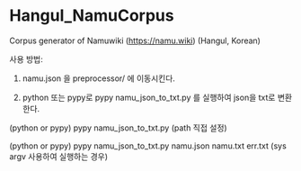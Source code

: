 # Hangul_NamuCorpus
Corpus generator of Namuwiki (https://namu.wiki) (Hangul, Korean)

사용 방법: 

1. namu.json 을 preprocessor/ 에 이동시킨다.

2. python 또는 pypy로 pypy namu_json_to_txt.py 를 실행하여 json을 txt로 변환한다.

  (python or pypy) pypy namu_json_to_txt.py (path 직접 설정)

  (python or pypy) pypy namu_json_to_txt.py namu.json namu.txt err.txt (sys argv 사용하여 실행하는 경우)

